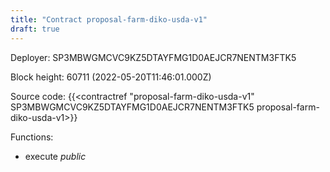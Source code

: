 ```yaml
---
title: "Contract proposal-farm-diko-usda-v1"
draft: true
---
```

Deployer: SP3MBWGMCVC9KZ5DTAYFMG1D0AEJCR7NENTM3FTK5


 



Block height: 60711 (2022-05-20T11:46:01.000Z)

Source code: {{<contractref "proposal-farm-diko-usda-v1" SP3MBWGMCVC9KZ5DTAYFMG1D0AEJCR7NENTM3FTK5 proposal-farm-diko-usda-v1>}}

Functions:

* execute _public_
